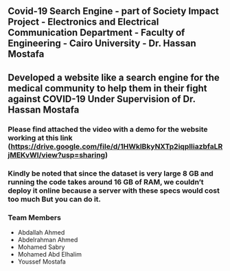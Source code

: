## Covid-19 Search Engine - part of Society Impact Project - Electronics and Electrical Communication Department - Faculty of Engineering - Cairo University - Dr. Hassan Mostafa

## Developed a website like a search engine for the medical community to help them in their fight against COVID-19 Under Supervision of Dr. Hassan Mostafa

### Please find attached the video with a demo for the website working at this link (https://drive.google.com/file/d/1HWklBkyNXTp2iqpIliazbfaLRjMEKvWl/view?usp=sharing)

### Kindly be noted that since the dataset is very large 8 GB and running the code takes around 16 GB of RAM, we couldn’t deploy it online because a server with these specs would cost too much But you can do it.

### Team Members

* Abdallah Ahmed 
* Abdelrahman Ahmed
* Mohamed Sabry
* Mohamed Abd Elhalim
* Youssef Mostafa
